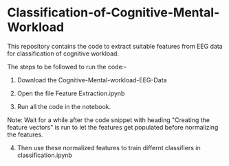 # Classification-of-Cognitive-Mental-Workload

This repository contains the code to extract suitable features from EEG data for classification of cognitive workload.

The steps to be followed to run the code:-

1. Download the Cognitive-Mental-workload-EEG-Data

2. Open the file Feature Extraction.ipynb

3. Run all the code in the notebook.

Note: Wait for a while after the code snippet with heading "Creating the feature vectors" is run to let the features get populated before normalizing the features. 

4. Then use these normalized features to train differnt classifiers in classification.ipynb
